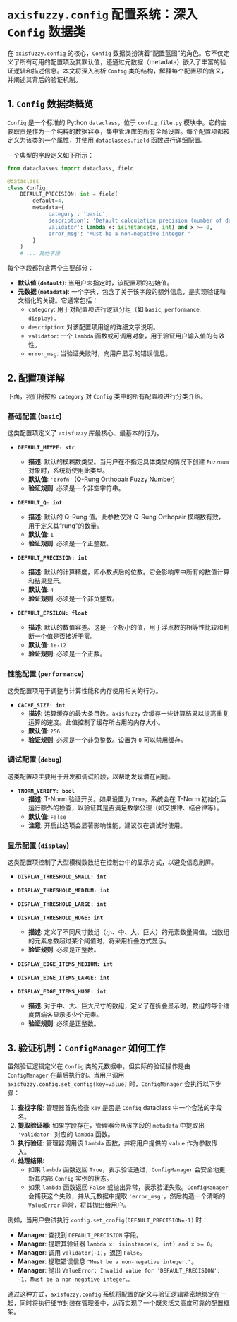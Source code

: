 # `axisfuzzy.config` 配置系统：深入 `Config` 数据类

在 `axisfuzzy.config` 的核心，`Config` 数据类扮演着“配置蓝图”的角色。它不仅定义了所有可用的配置项及其默认值，还通过元数据（metadata）嵌入了丰富的验证逻辑和描述信息。本文将深入剖析 `Config` 类的结构，解释每个配置项的含义，并阐述其背后的验证机制。

## 1. `Config` 数据类概览

`Config` 是一个标准的 Python `dataclass`，位于 `config_file.py` 模块中。它的主要职责是作为一个纯粹的数据容器，集中管理库的所有全局设置。每个配置项都被定义为该类的一个属性，并使用 `dataclasses.field` 函数进行详细配置。

一个典型的字段定义如下所示：

```python
from dataclasses import dataclass, field

@dataclass
class Config:
    DEFAULT_PRECISION: int = field(
        default=4,
        metadata={
            'category': 'basic',
            'description': 'Default calculation precision (number of decimal places), affects all numeric calculations and display',
            'validator': lambda x: isinstance(x, int) and x >= 0,
            'error_msg': "Must be a non-negative integer."
        }
    )
    # ... 其他字段
```

每个字段都包含两个主要部分：
- **默认值 (`default`)**: 当用户未指定时，该配置项的初始值。
- **元数据 (`metadata`)**: 一个字典，包含了关于该字段的额外信息，是实现验证和文档化的关键。它通常包括：
  - `category`: 用于对配置项进行逻辑分组（如 `basic`, `performance`, `display`）。
  - `description`: 对该配置项用途的详细文字说明。
  - `validator`: 一个 `lambda` 函数或可调用对象，用于验证用户输入值的有效性。
  - `error_msg`: 当验证失败时，向用户显示的错误信息。

## 2. 配置项详解

下面，我们将按照 `category` 对 `Config` 类中的所有配置项进行分类介绍。

### 基础配置 (`basic`)

这类配置项定义了 `axisfuzzy` 库最核心、最基本的行为。

- **`DEFAULT_MTYPE: str`**
  - **描述**: 默认的模糊数类型。当用户在不指定具体类型的情况下创建 `Fuzznum` 对象时，系统将使用此类型。
  - **默认值**: `'qrofn'` (Q-Rung Orthopair Fuzzy Number)
  - **验证规则**: 必须是一个非空字符串。

- **`DEFAULT_Q: int`**
  - **描述**: 默认的 Q-Rung 值。此参数仅对 Q-Rung Orthopair 模糊数有效，用于定义其“rung”的数量。
  - **默认值**: `1`
  - **验证规则**: 必须是一个正整数。

- **`DEFAULT_PRECISION: int`**
  - **描述**: 默认的计算精度，即小数点后的位数。它会影响库中所有的数值计算和结果显示。
  - **默认值**: `4`
  - **验证规则**: 必须是一个非负整数。

- **`DEFAULT_EPSILON: float`**
  - **描述**: 默认的数值容差。这是一个极小的值，用于浮点数的相等性比较和判断一个值是否接近于零。
  - **默认值**: `1e-12`
  - **验证规则**: 必须是一个正数。

### 性能配置 (`performance`)

这类配置项用于调整与计算性能和内存使用相关的行为。

- **`CACHE_SIZE: int`**
  - **描述**: 运算缓存的最大条目数。`axisfuzzy` 会缓存一些计算结果以提高重复运算的速度。此值控制了缓存所占用的内存大小。
  - **默认值**: `256`
  - **验证规则**: 必须是一个非负整数。设置为 `0` 可以禁用缓存。

### 调试配置 (`debug`)

这类配置项主要用于开发和调试阶段，以帮助发现潜在问题。

- **`TNORM_VERIFY: bool`**
  - **描述**: T-Norm 验证开关。如果设置为 `True`，系统会在 T-Norm 初始化后运行额外的检查，以验证其是否满足数学公理（如交换律、结合律等）。
  - **默认值**: `False`
  - **注意**: 开启此选项会显著影响性能，建议仅在调试时使用。

### 显示配置 (`display`)

这类配置项控制了大型模糊数数组在控制台中的显示方式，以避免信息刷屏。

- **`DISPLAY_THRESHOLD_SMALL: int`**
- **`DISPLAY_THRESHOLD_MEDIUM: int`**
- **`DISPLAY_THRESHOLD_LARGE: int`**
- **`DISPLAY_THRESHOLD_HUGE: int`**
  - **描述**: 定义了不同尺寸数组（小、中、大、巨大）的元素数量阈值。当数组的元素总数超过某个阈值时，将采用折叠方式显示。
  - **验证规则**: 必须是正整数。

- **`DISPLAY_EDGE_ITEMS_MEDIUM: int`**
- **`DISPLAY_EDGE_ITEMS_LARGE: int`**
- **`DISPLAY_EDGE_ITEMS_HUGE: int`**
  - **描述**: 对于中、大、巨大尺寸的数组，定义了在折叠显示时，数组的每个维度两端各显示多少个元素。
  - **验证规则**: 必须是正整数。

## 3. 验证机制：`ConfigManager` 如何工作

虽然验证逻辑定义在 `Config` 类的元数据中，但实际的验证操作是由 `ConfigManager` 在幕后执行的。当用户调用 `axisfuzzy.config.set_config(key=value)` 时，`ConfigManager` 会执行以下步骤：

1. **查找字段**: 管理器首先检查 `key` 是否是 `Config` dataclass 中一个合法的字段名。
2. **提取验证器**: 如果字段存在，管理器会从该字段的 `metadata` 中提取出 `'validator'` 对应的 `lambda` 函数。
3. **执行验证**: 管理器调用该 `lambda` 函数，并将用户提供的 `value` 作为参数传入。
4. **处理结果**:
   - 如果 `lambda` 函数返回 `True`，表示验证通过，`ConfigManager` 会安全地更新其内部 `Config` 实例的状态。
   - 如果 `lambda` 函数返回 `False` 或抛出异常，表示验证失败。`ConfigManager` 会捕获这个失败，并从元数据中提取 `'error_msg'`，然后构造一个清晰的 `ValueError` 异常，将其抛出给用户。

例如，当用户尝试执行 `config.set_config(DEFAULT_PRECISION=-1)` 时：

- **Manager**: 查找到 `DEFAULT_PRECISION` 字段。
- **Manager**: 提取其验证器 `lambda x: isinstance(x, int) and x >= 0`。
- **Manager**: 调用 `validator(-1)`，返回 `False`。
- **Manager**: 提取错误信息 `"Must be a non-negative integer."`。
- **Manager**: 抛出 `ValueError: Invalid value for 'DEFAULT_PRECISION': -1. Must be a non-negative integer.`。

通过这种方式，`axisfuzzy.config` 系统将配置的定义与验证逻辑紧密地绑定在一起，同时将执行细节封装在管理器中，从而实现了一个既灵活又高度可靠的配置框架。